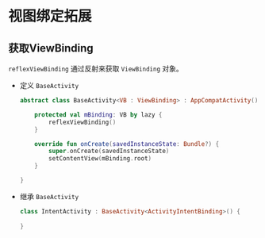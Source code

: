 # 视图绑定拓展

## 获取ViewBinding

`reflexViewBinding` 通过反射来获取 `ViewBinding` 对象。

- 定义 `BaseActivity`

    ```kotlin
    abstract class BaseActivity<VB : ViewBinding> : AppCompatActivity() {

        protected val mBinding: VB by lazy {
            reflexViewBinding()
        }

        override fun onCreate(savedInstanceState: Bundle?) {
            super.onCreate(savedInstanceState)
            setContentView(mBinding.root)
        }

    }
    ```

- 继承 `BaseActivity`

    ```kotlin
    class IntentActivity : BaseActivity<ActivityIntentBinding>() {
        
    }
    ```
